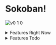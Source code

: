 <!-- markdownlint-disable MD026 MD033 -->
# Sokoban!

![v0 1 0](https://github.com/user-attachments/assets/41fca0ff-708b-4dd3-afb9-a564141d6d99)

<details>
  <summary>Features Right Now</summary>
  <br>
  Level Selector @Mar 14 10:33 AM
  
  ![level-selector](https://github.com/user-attachments/assets/4814009f-c731-4b14-b924-9e37708f6a22)
</details>

<details>
  <summary>Features Todo</summary>

- [ ] [ENIGMASH by Jack Lance](https://jacklance.github.io/PuzzleScript/play.html?p=cfdcc6e23f1fb3e9de2fd42fafaf4d4c)

</details>
